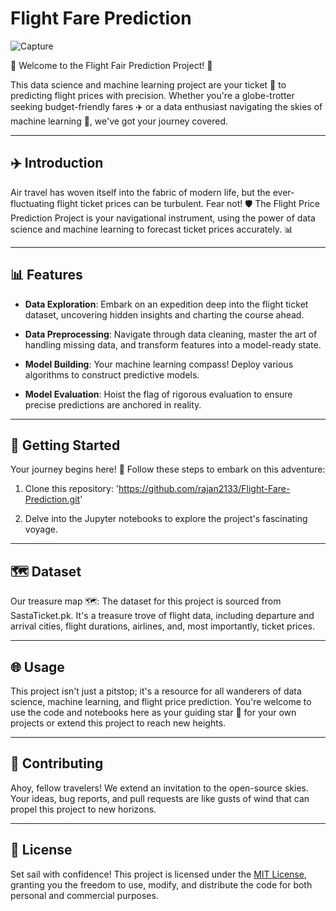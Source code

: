 # Flight Fare Prediction

![Capture](https://github.com/rajan2133/Flight-Fare-Prediction/assets/125083834/6a4e7648-55a1-4497-852e-e7e3bc8e2469)



🌟 Welcome to the Flight Fair Prediction Project! 🌟

This data science and machine learning project are your ticket 🎫 to predicting flight prices with precision. Whether you're a globe-trotter seeking budget-friendly fares ✈️ or a data enthusiast navigating the skies of machine learning 🚀, we've got your journey covered.

---

## ✈️ Introduction

Air travel has woven itself into the fabric of modern life, but the ever-fluctuating flight ticket prices can be turbulent. Fear not! 🛡️ The Flight Price Prediction Project is your navigational instrument, using the power of data science and machine learning to forecast ticket prices accurately. 📊

---

## 📊 Features

- **Data Exploration**: Embark on an expedition deep into the flight ticket dataset, uncovering hidden insights and charting the course ahead.

- **Data Preprocessing**: Navigate through data cleaning, master the art of handling missing data, and transform features into a model-ready state.

- **Model Building**: Your machine learning compass! Deploy various algorithms to construct predictive models.

- **Model Evaluation**: Hoist the flag of rigorous evaluation to ensure precise predictions are anchored in reality.

---

## 🚀 Getting Started

Your journey begins here! 🌄 Follow these steps to embark on this adventure:

1. Clone this repository: 'https://github.com/rajan2133/Flight-Fare-Prediction.git'

2. Delve into the Jupyter notebooks to explore the project's fascinating voyage.

---

## 🗺️ Dataset

Our treasure map 🗺️: The dataset for this project is sourced from SastaTicket.pk. It's a treasure trove of flight data, including departure and arrival cities, flight durations, airlines, and, most importantly, ticket prices.

---

## 🌐 Usage

This project isn't just a pitstop; it's a resource for all wanderers of data science, machine learning, and flight price prediction. You're welcome to use the code and notebooks here as your guiding star 🌟 for your own projects or extend this project to reach new heights.

---

## 🙌 Contributing

Ahoy, fellow travelers! We extend an invitation to the open-source skies. Your ideas, bug reports, and pull requests are like gusts of wind that can propel this project to new horizons.

---

## 📜 License

Set sail with confidence! This project is licensed under the [MIT License](LICENSE), granting you the freedom to use, modify, and distribute the code for both personal and commercial purposes.

